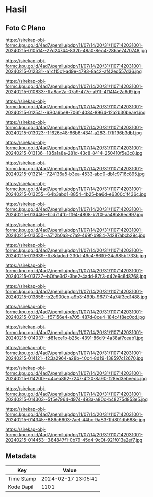 # Hasil

## Foto C Plano

https://sirekap-obj-formc.kpu.go.id/4ad7/pemilu/pdpr/11/07/14/20/31/1107142031001-20240215-010514--27d24744-832b-48a0-8ec4-286ae7470748.jpg

https://sirekap-obj-formc.kpu.go.id/4ad7/pemilu/pdpr/11/07/14/20/31/1107142031001-20240215-012331--a1cf15c1-ad9e-4793-8a42-af42ed557d36.jpg

https://sirekap-obj-formc.kpu.go.id/4ad7/pemilu/pdpr/11/07/14/20/31/1107142031001-20240215-010833--ffa8ae2a-07a9-477e-a91f-4f14f4e2a6d9.jpg

https://sirekap-obj-formc.kpu.go.id/4ad7/pemilu/pdpr/11/07/14/20/31/1107142031001-20240215-012541--630a6be8-706f-4034-8964-12a2b30beae1.jpg

https://sirekap-obj-formc.kpu.go.id/4ad7/pemilu/pdpr/11/07/14/20/31/1107142031001-20240215-013023--1f626c48-66b6-4341-a283-f7ff196b3dbf.jpg

https://sirekap-obj-formc.kpu.go.id/4ad7/pemilu/pdpr/11/07/14/20/31/1107142031001-20240215-013136--185a1a8a-281d-43c8-8414-250410f5e3c8.jpg

https://sirekap-obj-formc.kpu.go.id/4ad7/pemilu/pdpr/11/07/14/20/31/1107142031001-20240215-013214--724136a5-b3ea-4533-abc0-db1c9716c895.jpg

https://sirekap-obj-formc.kpu.go.id/4ad7/pemilu/pdpr/11/07/14/20/31/1107142031001-20240215-013255--64b3abd1-8854-4b25-ba6d-e6300c1f436c.jpg

https://sirekap-obj-formc.kpu.go.id/4ad7/pemilu/pdpr/11/07/14/20/31/1107142031001-20240215-013446--fbd714fb-1f94-4808-b2f0-aa48b89ec997.jpg

https://sirekap-obj-formc.kpu.go.id/4ad7/pemilu/pdpr/11/07/14/20/31/1107142031001-20240215-013550--a712b0a3-c7a9-469f-b984-7d287abcb29c.jpg

https://sirekap-obj-formc.kpu.go.id/4ad7/pemilu/pdpr/11/07/14/20/31/1107142031001-20240215-013639--fb8dadcd-230d-49c4-86f0-24a985bf733b.jpg

https://sirekap-obj-formc.kpu.go.id/4ad7/pemilu/pdpr/11/07/14/20/31/1107142031001-20240215-013727--b0fae3d2-3be2-4add-87f3-d42e9c6d8768.jpg

https://sirekap-obj-formc.kpu.go.id/4ad7/pemilu/pdpr/11/07/14/20/31/1107142031001-20240215-013858--b2c900eb-a9b3-499b-9677-4a74f3ed1488.jpg

https://sirekap-obj-formc.kpu.go.id/4ad7/pemilu/pdpr/11/07/14/20/31/1107142031001-20240215-013943--f57156e4-a705-487d-8ce4-184c4f8ec0cd.jpg

https://sirekap-obj-formc.kpu.go.id/4ad7/pemilu/pdpr/11/07/14/20/31/1107142031001-20240215-014037--d81ece1b-b25c-4391-86d9-4a38af7ceab1.jpg

https://sirekap-obj-formc.kpu.go.id/4ad7/pemilu/pdpr/11/07/14/20/31/1107142031001-20240215-014121--f23a2964-a28b-40c4-8d19-138597c12670.jpg

https://sirekap-obj-formc.kpu.go.id/4ad7/pemilu/pdpr/11/07/14/20/31/1107142031001-20240215-014200--c4cea892-7247-4f20-8a90-f28ed3ebeedc.jpg

https://sirekap-obj-formc.kpu.go.id/4ad7/pemilu/pdpr/11/07/14/20/31/1107142031001-20240215-014303--5f5e7964-d974-493a-a80c-b48275d853e5.jpg

https://sirekap-obj-formc.kpu.go.id/4ad7/pemilu/pdpr/11/07/14/20/31/1107142031001-20240215-014345--886c6603-7aef-44bc-9a83-1fd801db688e.jpg

https://sirekap-obj-formc.kpu.go.id/4ad7/pemilu/pdpr/11/07/14/20/31/1107142031001-20240215-014453--384847f1-0b79-45d4-9c0f-921f013a2ef7.jpg


## Metadata

| Key        | Value               |
| ---------- | ------------------- |
| Time Stamp | 2024-02-17 13:05:41 |
| Kode Dapil | 1101                |



